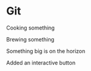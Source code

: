 # Git
Cooking something

Brewing something

Something big is on the horizon

Added an interactive button